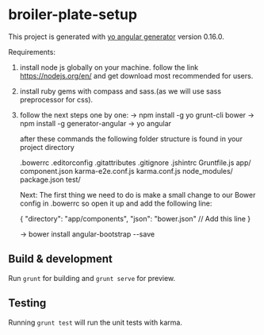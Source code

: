 # broiler-plate-setup

This project is generated with [yo angular generator](https://github.com/yeoman/generator-angular)
version 0.16.0.

Requirements: 
1. install node js globally on your machine. follow the link https://nodejs.org/en/ and get download most recommended for users.
2. install ruby gems with compass and sass.(as we will use sass preprocessor for css).
3. follow the next steps one by one:
    -> npm install -g yo grunt-cli bower
    -> npm install -g generator-angular
    -> yo angular 
    
      after these commands the following folder structure is found in your project directory
      
      .bowerrc
      .editorconfig
      .gitattributes
      .gitignore
      .jshintrc
      Gruntfile.js
      app/
      component.json
      karma-e2e.conf.js
      karma.conf.js
      node_modules/
      package.json
      test/
  
      Next: The first thing we need to do is make a small change to our Bower config in .bowerrc so open it up and add the following line:
      
      {
          "directory": "app/components",
          "json": "bower.json" // Add this line
      }
    
    -> bower install angular-bootstrap --save

## Build & development

Run `grunt` for building and `grunt serve` for preview.

## Testing

Running `grunt test` will run the unit tests with karma.
